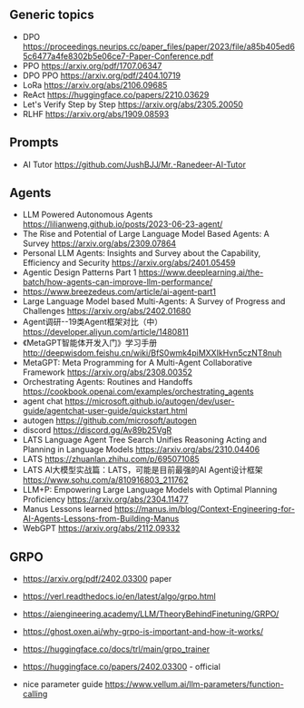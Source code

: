 ## Generic topics

- DPO https://proceedings.neurips.cc/paper_files/paper/2023/file/a85b405ed65c6477a4fe8302b5e06ce7-Paper-Conference.pdf
- PPO https://arxiv.org/pdf/1707.06347
- DPO PPO https://arxiv.org/pdf/2404.10719
- LoRa https://arxiv.org/abs/2106.09685
- ReAct https://huggingface.co/papers/2210.03629
- Let's Verify Step by Step https://arxiv.org/abs/2305.20050
- RLHF https://arxiv.org/abs/1909.08593


## Prompts
- AI Tutor https://github.com/JushBJJ/Mr.-Ranedeer-AI-Tutor

## Agents
- LLM Powered Autonomous Agents https://lilianweng.github.io/posts/2023-06-23-agent/
- The Rise and Potential of Large Language Model Based Agents: A Survey https://arxiv.org/abs/2309.07864
- Personal LLM Agents: Insights and Survey about the Capability, Efficiency and Security https://arxiv.org/abs/2401.05459
- Agentic Design Patterns Part 1 https://www.deeplearning.ai/the-batch/how-agents-can-improve-llm-performance/
- https://www.breezedeus.com/article/ai-agent-part1
- Large Language Model based Multi-Agents: A Survey of Progress and Challenges https://arxiv.org/abs/2402.01680
- Agent调研--19类Agent框架对比（中）https://developer.aliyun.com/article/1480811
- 《MetaGPT智能体开发入门》学习手册 http://deepwisdom.feishu.cn/wiki/BfS0wmk4piMXXIkHvn5czNT8nuh
- MetaGPT: Meta Programming for A Multi-Agent Collaborative Framework https://arxiv.org/abs/2308.00352
- Orchestrating Agents: Routines and Handoffs https://cookbook.openai.com/examples/orchestrating_agents
- agent chat https://microsoft.github.io/autogen/dev/user-guide/agentchat-user-guide/quickstart.html
- autogen https://github.com/microsoft/autogen
- discord https://discord.gg/Av89b25VgR
- LATS Language Agent Tree Search Unifies Reasoning Acting and Planning in Language Models https://arxiv.org/abs/2310.04406
- LATS https://zhuanlan.zhihu.com/p/695071085
- LATS AI大模型实战篇：LATS，可能是目前最强的AI Agent设计框架 https://www.sohu.com/a/810916803_211762
- LLM+P: Empowering Large Language Models with Optimal Planning Proficiency https://arxiv.org/abs/2304.11477
- Manus Lessons learned https://manus.im/blog/Context-Engineering-for-AI-Agents-Lessons-from-Building-Manus
- WebGPT https://arxiv.org/abs/2112.09332 
  
## GRPO 
- https://arxiv.org/pdf/2402.03300 paper
- https://verl.readthedocs.io/en/latest/algo/grpo.html
- https://aiengineering.academy/LLM/TheoryBehindFinetuning/GRPO/
- https://ghost.oxen.ai/why-grpo-is-important-and-how-it-works/
- https://huggingface.co/docs/trl/main/grpo_trainer
- https://huggingface.co/papers/2402.03300 - official

- nice parameter guide https://www.vellum.ai/llm-parameters/function-calling
